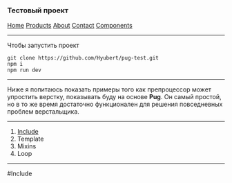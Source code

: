 ### Тестовый проект

[Home](https://hyubert.github.io/pug-test/build/home.html)
[Products](https://hyubert.github.io/pug-test/build/products.html)
[About](https://hyubert.github.io/pug-test/build/about.html)
[Contact](https://hyubert.github.io/pug-test/build/contact.html)
[Components](https://hyubert.github.io/pug-test/build/components.html)

***

Чтобы запустить проект

``` git clone https://github.com/Hyubert/pug-test.git ```  
``` npm i ```  
``` npm run dev ```

***

Ниже я попитаюсь показать примеры того как препроцессор может упростить верстку, показывать буду на основе **Pug**. Он самый простой, но в то же время достаточно функционален для решения повседневных проблем верстальщика.

***
1. [Include](#include)
2. Template
3. Mixins
4. Loop
***

#Include 